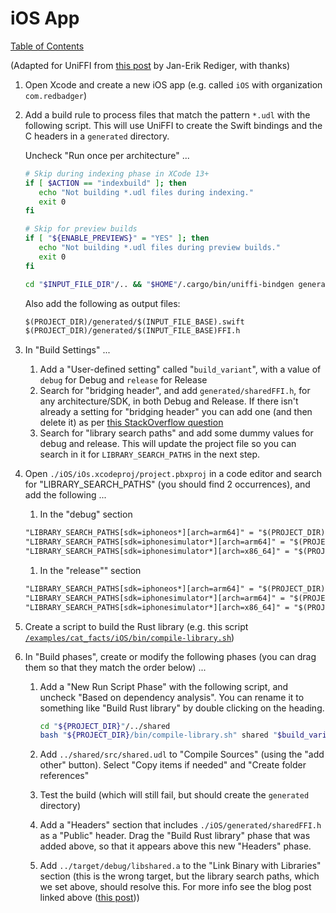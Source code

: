 # iOS App

[Table of Contents](./new-project.md)

(Adapted for UniFFI from [this post](https://blog.mozilla.org/data/2022/01/31/this-week-in-glean-building-and-deploying-a-rust-library-on-ios/) by Jan-Erik Rediger, with thanks)

1. Open Xcode and create a new iOS app (e.g. called `iOS` with organization `com.redbadger`)

1. Add a build rule to process files that match the pattern `*.udl` with the following script.
   This will use UniFFI to create the Swift bindings and the C headers in a `generated` directory.

   Uncheck "Run once per architecture" ...

   ```bash
   # Skip during indexing phase in XCode 13+
   if [ $ACTION == "indexbuild" ]; then
      echo "Not building *.udl files during indexing."
      exit 0
   fi

   # Skip for preview builds
   if [ "${ENABLE_PREVIEWS}" = "YES" ]; then
      echo "Not building *.udl files during preview builds."
      exit 0
   fi

   cd "$INPUT_FILE_DIR"/.. && "$HOME"/.cargo/bin/uniffi-bindgen generate src/"$INPUT_FILE_NAME" --language swift --out-dir "$PROJECT_DIR/generated"
   ```

   Also add the following as output files:

   ```txt
   $(PROJECT_DIR)/generated/$(INPUT_FILE_BASE).swift
   $(PROJECT_DIR)/generated/$(INPUT_FILE_BASE)FFI.h
   ```

1. In "Build Settings" ...

   1. Add a "User-defined setting" called "`build_variant`", with a value of `debug` for Debug and `release` for Release
   1. Search for "bridging header", and add `generated/sharedFFI.h`, for any architecture/SDK, in both Debug and Release.
      If there isn't already a setting for "bridging header" you can add one (and then delete it) as per [this StackOverflow question](https://stackoverflow.com/questions/41787935/how-to-use-objective-c-bridging-header-in-a-swift-project/41788055#41788055)
   1. Search for "library search paths" and add some dummy values for debug and release.
      This will update the project file so you can search in it for `LIBRARY_SEARCH_PATHS` in the next step.

1. Open `./iOS/iOs.xcodeproj/project.pbxproj` in a code editor and search for "LIBRARY_SEARCH_PATHS" (you should find 2 occurrences), and add the following ...

   1. In the "debug" section

   ```txt
   "LIBRARY_SEARCH_PATHS[sdk=iphoneos*][arch=arm64]" = "$(PROJECT_DIR)/../target/aarch64-apple-ios/debug";
   "LIBRARY_SEARCH_PATHS[sdk=iphonesimulator*][arch=arm64]" = "$(PROJECT_DIR)/../target/aarch64-apple-ios-sim/debug";
   "LIBRARY_SEARCH_PATHS[sdk=iphonesimulator*][arch=x86_64]" = "$(PROJECT_DIR)/../target/x86_64-apple-ios/debug";
   ```

   1. In the "release"" section

   ```txt
   "LIBRARY_SEARCH_PATHS[sdk=iphoneos*][arch=arm64]" = "$(PROJECT_DIR)/../target/aarch64-apple-ios/release";
   "LIBRARY_SEARCH_PATHS[sdk=iphonesimulator*][arch=arm64]" = "$(PROJECT_DIR)/../target/aarch64-apple-ios-sim/release";
   "LIBRARY_SEARCH_PATHS[sdk=iphonesimulator*][arch=x86_64]" = "$(PROJECT_DIR)/../target/x86_64-apple-ios/release";
   ```

1. Create a script to build the Rust library (e.g. this script [`/examples/cat_facts/iOS/bin/compile-library.sh`](../examples/cat_facts/iOS/bin/compile-library.sh))
1. In "Build phases", create or modify the following phases (you can drag them so that they match the order below) ...

   1. Add a "New Run Script Phase" with the following script, and uncheck "Based on dependency analysis".
      You can rename it to something like "Build Rust library" by double clicking on the heading.

      ```sh
      cd "${PROJECT_DIR}"/../shared
      bash "${PROJECT_DIR}/bin/compile-library.sh" shared "$build_variant"
      ```

   1. Add `../shared/src/shared.udl` to "Compile Sources" (using the "add other" button).
      Select "Copy items if needed" and "Create folder references"
   1. Test the build (which will still fail, but should create the `generated` directory)
   1. Add a "Headers" section that includes `./iOS/generated/sharedFFI.h` as a "Public" header. Drag the
      "Build Rust library" phase that was added above, so that it appears above this new "Headers" phase.
   1. Add `../target/debug/libshared.a` to the "Link Binary with Libraries" section (this is the wrong target, but the library search paths, which we set above, should resolve this.
      For more info see the blog post linked above ([this post](https://blog.mozilla.org/data/2022/01/31/this-week-in-glean-building-and-deploying-a-rust-library-on-ios/)))
